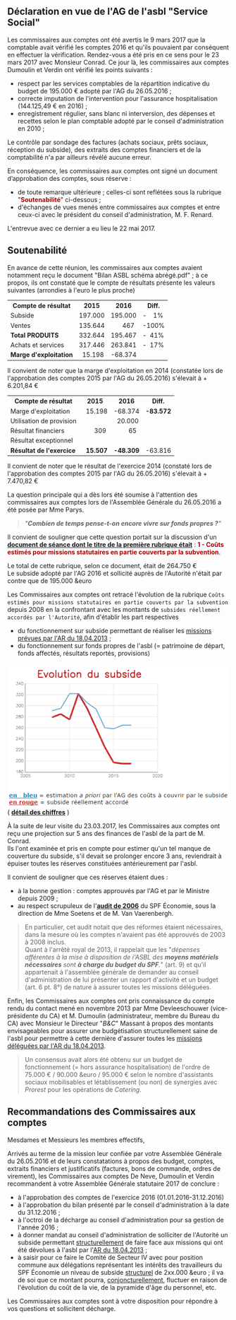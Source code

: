 ## Déclaration en vue de l'AG de l'asbl "Service Social"

Les commissaires aux comptes ont été avertis le 9 mars 2017 que la comptable avait vérifié les comptes 2016 et qu'ils pouvaient par conséquent en effectuer la vérification. Rendez-vous a été pris en ce sens pour le 23 mars 2017 avec Monsieur Conrad.
Ce jour là, les commissaires aux comptes Dumoulin et Verdin ont vérifié les points suivants :

* respect par les services comptables de la répartition indicative du budget de 195.000 &euro; adopté par l'AG du 26.05.2016 ;  
* correcte imputation de l'intervention pour l'assurance hospitalisation (144.125,49 &euro; en 2016) ;  
* enregistrement régulier, sans blanc ni interversion, des dépenses et recettes selon le plan comptable adopté par le conseil d'administration en 2010 ;  

Le contrôle par sondage des factures (achats sociaux, prêts sociaux, réception du subside), des extraits des comptes financiers et de la comptabilité n'a par ailleurs révélé aucune erreur.

En conséquence, les commissaires aux comptes ont signé un 
document d’approbation des comptes, sous réserve :

* de toute remarque ultérieure ; celles-ci sont reflétées sous la rubrique "<font color="aa0000"><b>Soutenabilité</b></font>" ci-dessous ;  
* d'échanges de vues menés entre commissaires aux comptes et entre ceux-ci avec le président du conseil d'administration, M. F. Renard.  

L'entrevue avec ce dernier a eu lieu le 22 mai 2017.

## Soutenabilité

En avance de cette réunion, les commissaires aux comptes avaient notamment reçu le document "Bilan ASBL schéma abrégé.pdf" ; à ce propos, ils ont constaté que le compte de résultats présente les valeurs suivantes (arrondies à l'euro le plus proche)

<table>
	<tr><th>Compte de résultat</th><th>2015</th><th>2016</th><th>Diff.</th></tr>
	<tr><td>Subside</td><td>197.000</td><td>195.000</td><td>-&nbsp;&nbsp;&nbsp;&nbsp;1%</td></tr>
	<tr><td>Ventes</td><td>135.644</td><td>&nbsp;&nbsp;&nbsp;&nbsp;&nbsp;&nbsp;&nbsp;467</td><td>-100%</td></tr>
	<tr><td><b>Total PRODUITS</b></td><td>332.644</td><td>195.467</td><td>-&nbsp;&nbsp;41%</td></tr>
	<tr><td>Achats et services</td><td>317.446</td><td>263.841</td><td>-&nbsp;&nbsp;17%</td></tr>
	<tr><td><b>Marge d'exploitation</b></td><td>&nbsp;&nbsp;15.198</td><td>-68.374</td></tr>
</table>

Il convient de noter que la marge d'exploitation en 2014 (constatée lors de l'approbation des comptes 2015 par l'AG du 26.05.2016) s'élevait à + 6.201,84 &euro;

<table>
	<tr><th>Compte de résultat</th><th>2015</th><th>2016</th><th>Diff.</th></tr>
	<tr><td>Marge d'exploitation</td><td>&nbsp;&nbsp;15.198</td><td>-68.374</td><td><b>-83.572</b></td></tr>
	<tr><td>Utilisation de provision</td><td>&nbsp;</td><td>&nbsp;&nbsp;20.000</td></tr>
	<tr><td>Résultat financiers</td><td>&nbsp;&nbsp;&nbsp;&nbsp;&nbsp;&nbsp;&nbsp;309</td><td>&nbsp;&nbsp;&nbsp;&nbsp;&nbsp;&nbsp;&nbsp;&nbsp;&nbsp;65</td></tr>
	<tr><td>Résultat exceptionnel</td><td>&nbsp;</td><td>&nbsp;</td></tr>
	<tr><td><b>Résultat de l'exercice</b></td><td>&nbsp;&nbsp;<b>15.507</b></td><td><b>-48.309</b></td><td>-63.816</td></tr>
</table>

Il convient de noter que le résultat de l'exercice 2014 (constaté lors de l'approbation des comptes 2015 par l'AG du 26.05.2016) s'élevait à + 7.470,82 &euro;


La question principale qui a dès lors été soumise à l'attention des commissaires aux comptes lors de l'Assemblée Générale du 26.05.2016 a été posée par Mme Parys.

> *"**Combien de temps pense-t-on encore vivre sur fonds propres ?**"*

Il convient de souligner que cette question portait sur la discussion d'un [**document de séance dont le titre de la première rubrique était**](AG_2016_Budget_Question_FParys.pdf) : <font color="aa0000"><b>1 - Coûts estimés pour missions statutaires en partie couverts par la subvention</b></font>.

Le total de cette rubrique, selon ce document, était de 264.750 &euro;  
Le subside adopté par l'AG 2016 et sollicité auprès de l'Autorité n'était par contre que de 195.000 &euro

Les Commissaires aux comptes ont retracé l'évolution de la rubrique `Coûts estimés pour missions statutaires en partie couverts par la subvention` depuis 2008 en la confrontant avec les montants de `subsides réellement accordés par l'Autorité`, afin d'établir les part respectives

* du fonctionnement sur subside permettant de réaliser les [missions prévues par l'AR du 18.04.2013](AR_20130418.pdf) ;  
* du fonctionnement sur fonds propres de l'asbl (= patrimoine de départ, fonds affectés, résultats reportés, provisions)

![](subside.png)  
( [**détail des chiffres**](https://bobjr-1.github.io/Temp/SSoc/Line_TPT.html) )

&Agrave; la suite de leur visite du 23.03.2017, les Commissaires aux comptes ont reçu une projection sur 5 ans des finances de l'asbl de la part de M. Conrad.  
Ils l'ont examinée et pris en compte pour estimer qu'un tel manque de couverture du subside, s'il devait se prolonger encore 3 ans, reviendrait à épuiser toutes les réserves constituées antérieurement par l'asbl.

Il convient de souligner que ces réserves étaient dues :

* à la bonne gestion : comptes approuvés par l'AG et par le Ministre depuis 2009 ;  
* au respect scrupuleux de l'[**audit de 2006**]() du SPF &Eacute;conomie, sous la direction de Mme Soetens et de M. Van Vaerenbergh.

> En particulier, cet audit notait que des réformes étaient nécessaires, dans la mesure où les comptes n'avaient pas été approuvés de 2003 à 2008 inclus.  
> Quant à l'arrêté royal de 2013, il rappelait que les "*dépenses afférentes à la mise à disposition de i'ASBL des **moyens matériels nécessaires** sont **à charge du budget du SPF**.*" (art. 9) et qu'il appartenait à l'assemblée générale de demander au conseil d'administration de lui présenter un rapport d'activité et un budget (art. 6 pt. 8°) de nature à assurer toutes les missions déléguées.

Enfin, les Commissaires aux comptes ont pris connaissance du compte rendu du contact mené en novembre 2013 par Mme Devleeschouwer (vice-présidente du CA) et M. Dumoulin (administrateur, membre du Bureau du CA) avec Monsieur le Directeur "*B&C*" Massant à propos des montants envisageables pour assurer une budgétisation structurellement saine de l'asbl pour permettre à cette dernière d'assurer toutes les [missions déléguées par l'AR du 18.04.2013](AR_20130418.pdf).

> Un consensus avait alors été obtenu sur un budget de fonctionnement (= hors assurance hospitalisation) de l'ordre de 75.000 &euro; / 90.000 &euro / 95.000 &euro; selon le nombre d'assistants sociaux mobilisables et létablissement (ou non) de synergies avec *Prorest* pour les opérations de *Catering*.

## Recommandations des Commissaires aux comptes

Mesdames et Messieurs les membres effectifs,

Arrivés au terme de la mission leur confiée par votre Assemblée Générale du 26.05.2016 et de leurs constatations à propos des budget, comptes, extraits financiers et justificatifs (factures, bons de commande, ordres de virement), les Commissaires aux comptes De Neve, Dumoulin et Verdin recommandent à votre Assemblée Générale statutaire 2017 de conclure :

* à l'approbation des comptes de l'exercice 2016 (01.01.2016-31.12.2016)  
* à l'approbation du bilan présenté par le conseil d'administration à la date du 31.12.2016 ;  
* à l'octroi de la décharge au conseil d'administration pour sa gestion de l'année 2016 ;  
* à donner mandat au conseil d'administration de solliciter de l'Autorité un subside permettant <u>structurellement</u> de faire face aux missions qui ont été dévolues à l'asbl par l'[AR du 18.04.2013](AR_20130418.pdf) ;  
* à saisir pour ce faire le Comité de Secteur IV avec pour position commune aux délégations représentant les intérêts des travailleurs du SPF &Eacute;conomie un niveau de subside <u>structurel</u> de 2xx.000 &euro ; il va de soi que ce montant pourra, <u>conjoncturellement</u>, fluctuer en raison de l'évolution du coût de la vie, de la pyramide d'âge du personnel, etc.

Les Commissaires aux comptes sont à votre disposition pour répondre à vos questions et sollicitent décharge.

